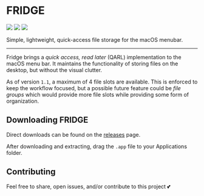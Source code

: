 # FRIDGE

<p align="left">
    <img src="https://img.shields.io/github/v/tag/cdmill/fridge" />
    <img src="https://img.shields.io/badge/License-MIT-lightgrey" />
    <img src="https://img.shields.io/badge/macOS-13+-red" />
</p>

Simple, lightweight, quick-access file storage for the macOS menubar.

---

Fridge brings a _quick access, read later_ (QARL) implementation to the macOS menu bar.
It maintains the functionality of storing files on the desktop, but without the visual clutter.

As of version `1.1`, a maximum of 4 file slots are available.
This is enforced to keep the workflow focused, but a possible future feature could be _file groups_ which would provide more file slots while providing some form of organization.

## Downloading FRIDGE

Direct downloads can be found on the [releases](https://github.com/cdmill/fridge/releases/tag/v1.0) page.

After downloading and extracting, drag the `.app` file to your Applications folder.

## Contributing

Feel free to share, open issues, and/or contribute to this project 💕
